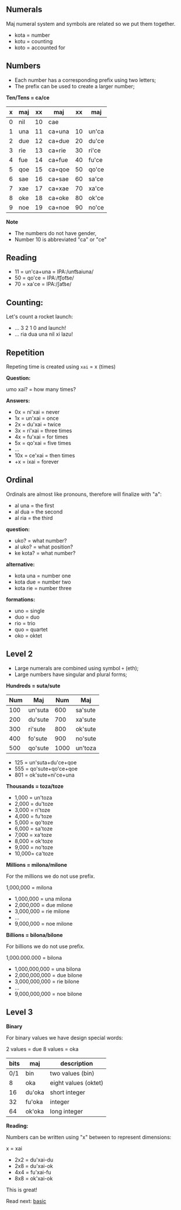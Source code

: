 ## Numerals 

Maj numeral system and symbols are related so we put them together.

* kota = number
* kotu = counting
* koto = accounted for

## Numbers

* Each number has a corresponding prefix using two letters;
* The prefix can be used to create a larger number;


**Ten/Tens = ca/ce** 

x | maj  | xx | maj       | xx | maj    |
--|------|----|-----------|----|--------|
0 | nil  | 10 | cae       |    |        |
1 | una  | 11 | ca+una    | 10 | un'ca  |
2 | due  | 12 | ca+due    | 20 | du'ce  |
3 | rie  | 13 | ca+rie    | 30 | ri'ce  |
4 | fue  | 14 | ca+fue    | 40 | fu'ce  |
5 | qoe  | 15 | ca+qoe    | 50 | qo'ce  |
6 | sae  | 16 | ca+sae    | 60 | sa'ce  |
7 | xae  | 17 | ca+xae    | 70 | xa'ce  |
8 | oke  | 18 | ca+oke    | 80 | ok'ce  |
9 | noe  | 19 | ca+noe    | 90 | no'ce  | 

**Note** 

* The numbers do not have gender,
* Number 10 is abbreviated "ca" or "ce"

## Reading 

* 11 = un'ca+una = IPA:/unt͡saiuna/ 
* 50 = qo'ce    = IPA:/t͡ʃot͡se/
* 70 = xa'ce    = IPA:/ʃat͡se/

## Counting:

Let's count a rocket launch:

* ... 3 2 1 0 and launch!
* ... ria dua una nil xi lazu!
                                         
## Repetition
         
Repeting time is created using `xai` = x (times)

**Question:** 

umo xai?   = how many times?

**Answers:**

* 0x = ni'xai = never
* 1x = un'xai = once
* 2x = du'xai = twice
* 3x = ri'xai = three times
* 4x = fu'xai = for times
* 5x = qo'xai = five times
* ...
* 10x = ce'xai = then times
* +x  = ixai = forever
          
## Ordinal

Ordinals are almost like pronouns, therefore will finalize with "a":

* al una = the first
* al dua = the second
* al ria = the third

**question:**

* uko? = what number?
* al uko?  = what position?
* ke kota? = what number?

**alternative:**

* kota una = number one
* kota due = number two
* kota rie = number three

**formations:**

* uno = single
* duo = duo
* rio = trio
* quo = quartet
* oko = oktet

## Level 2

* Large numerals are combined using symbol `+` (eth);
* Large numbers have singular and plural forms;

**Hundreds = suta/sute**

 Num |  Maj      |  Num | Maj
-----|-----------|------|-------------
 100 |  un'suta  |  600 |  sa'sute
 200 |  du'sute  |  700 |  xa'sute
 300 |  ri'sute  |  800 |  ok'sute
 400 |  fo'sute  |  900 |  no'sute
 500 |  qo'sute  | 1000 |  un'toza

* 125 = un'suta+du'ce+qoe
* 555 = qo'sute+qo'ce+qoe
* 801 = ok'sute+ni'ce+una


**Thousands = toza/toze**

* 1,000 = un'toza
* 2,000 = du'toze
* 3,000 = ri'toze
* 4,000 = fu'toze
* 5,000 = qo'toze
* 6,000 = sa'toze
* 7,000 = xa'toze
* 8,000 = ok'toze
* 9,000 = no'toze
* 10,000= ca'toze


**Millions  = milona/milone**

For the millions we do not use prefix.

1,000,000  = milona

* 1,000,000 = una milona
* 2,000,000 = due milone
* 3,000,000 = rie milone
* ...
* 9,000,000 = noe milone


**Billions = bilona/bilone**

For billions we do not use prefix.

1,000.000.000   = bilona


* 1,000,000,000 = una bilona
* 2,000,000,000 = due bilone
* 3,000,000,000 = rie bilone
* ...
* 9,000,000,000 = noe bilone

## Level 3

**Binary**

For binary values we have design special words:

2 values = due
8 values = oka

bits| maj            | description
----|----------------|----------------------
0/1 | bin            | two values (bin)
8   | oka            | eight values (oktet)
16  | du'oka         | short integer
32  | fu'oka         | integer
64  | ok'oka         | long integer

**Reading:** 

Numbers can be written using "x" between to represent dimensions:

x = xai

* 2x2 = du'xai-du
* 2x8 = du'xai-ok
* 4x4 = fu'xai-fu
* 8x8 = ok'xai-ok

This is great!

Read next: [basic](basic.md)
